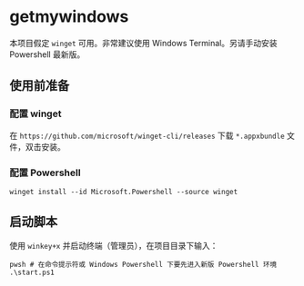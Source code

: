 # getmywindows

本项目假定 `winget` 可用。非常建议使用 Windows Terminal。另请手动安装 Powershell 最新版。

## 使用前准备

### 配置 winget

在 `https://github.com/microsoft/winget-cli/releases` 下载 `*.appxbundle` 文件，双击安装。

### 配置 Powershell

```
winget install --id Microsoft.Powershell --source winget
```

## 启动脚本

使用 `winkey+x` 并启动终端（管理员），在项目目录下输入：

```
pwsh # 在命令提示符或 Windows Powershell 下要先进入新版 Powershell 环境
.\start.ps1
```